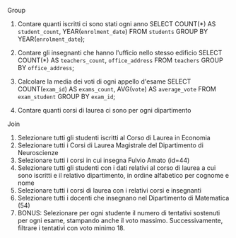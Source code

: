 Group
1. Contare quanti iscritti ci sono stati ogni anno
SELECT COUNT(*) AS `student_count`, YEAR(`enrolment_date`)
FROM `students`
GROUP BY YEAR(`enrolment_date`);

2. Contare gli insegnanti che hanno l'ufficio nello stesso edificio
SELECT COUNT(*) AS `teachers_count`, `office_address`
FROM `teachers`
GROUP BY `office_address`;

3. Calcolare la media dei voti di ogni appello d'esame
SELECT COUNT(`exam_id`) AS `exams_count`, AVG(`vote`) AS `average_vote` 
FROM `exam_student` 
GROUP BY `exam_id`;

4. Contare quanti corsi di laurea ci sono per ogni dipartimento

Join
1. Selezionare tutti gli studenti iscritti al Corso di Laurea in Economia
2. Selezionare tutti i Corsi di Laurea Magistrale del Dipartimento di
Neuroscienze
3. Selezionare tutti i corsi in cui insegna Fulvio Amato (id=44)
4. Selezionare tutti gli studenti con i dati relativi al corso di laurea a cui
sono iscritti e il relativo dipartimento, in ordine alfabetico per cognome e
nome
5. Selezionare tutti i corsi di laurea con i relativi corsi e insegnanti
6. Selezionare tutti i docenti che insegnano nel Dipartimento di
Matematica (54)
7. BONUS: Selezionare per ogni studente il numero di tentativi sostenuti
per ogni esame, stampando anche il voto massimo. Successivamente,
filtrare i tentativi con voto minimo 18.
